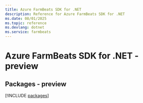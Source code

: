 ```yaml
---
title: Azure FarmBeats SDK for .NET
description: Reference for Azure FarmBeats SDK for .NET
ms.date: 08/01/2025
ms.topic: reference
ms.devlang: dotnet
ms.service: farmbeats
---
```

# Azure FarmBeats SDK for .NET - preview
## Packages - preview
[!INCLUDE [packages](farmbeats-index.md)]